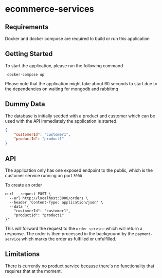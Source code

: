 # ecommerce-services

## Requirements
Docker and docker compose are required to build or run this application

## Getting Started
To start the application, please run the following command

```shell script
 docker-compose up 
```

Please note that the application might take about 60 seconds to start due to the dependencies on waiting for mongodb and rabbitmq

## Dummy Data
The database is initially seeded with a product and customer which can be used with the API immediately the application is started.

```json
{
	"customerId": "customer1",
	"productId": "product1"
}
```
## API
The application only has one exposed endpoint to the public, which is the customer service running on port `3000`

To create an order
```shell script
curl --request POST \
  --url http://localhost:3000/orders \
  --header 'Content-Type: application/json' \
  --data '{
	"customerId": "customer1",
	"productId": "product1"
}'
```
This will forward the request to the `order-service` which will return a response.
The order is then processed in the background by the `payment-service` which marks the order as fulfilled or unfulfilled.

## Limitations
There is currently no product service because there's no functionality that requires that at the moment.
